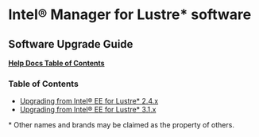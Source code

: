 # Intel® Manager for Lustre* software

## **Software Upgrade Guide**

[**Help Docs Table of Contents**](../../README.md)

### Table of Contents

- [Upgrading from Intel® EE for Lustre\* 2.4.x](Upgrade_EE-2.4-el6_to_LU-LTS-el7.md)
- [Upgrading from Intel® EE for Lustre\* 3.1.x](Upgrade_EE-3.1-el7_to_LU-LTS-el7.md)

\* Other names and brands may be claimed as the property of others.
